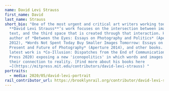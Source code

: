 ```yaml
---
name: David Levi Strauss
first_name: David
last_name: Strauss
short_bio: "One of the most urgent and critical art writers working today,
  **David Levi Strauss**’s work focuses on the intersection between image and
  text, and the third space that is created through that interaction. He is the
  author of *Between the Eyes: Essays on Photography and Politics* (Aperture
  2012), *Words Not Spent Today Buy Smaller Images Tomorrow: Essays on the
  Present and Future of Photography* (Aperture 2014), and other books. His
  latest work is *Co-Illusion: Dispatches from the End of Communication* (MIT
  Press 2020) exposing a new 'iconopolitics' in which words and images lose
  their connection to reality.⁠ [Find more about his books here
  →](https://mitpress.mit.edu/contributors/david-levi-strauss) "
portraits:
  - media: 2020/05/david-levi-portrait
rail_contributor_url: https://brooklynrail.org/contributor/david-levi-strauss
---
```

